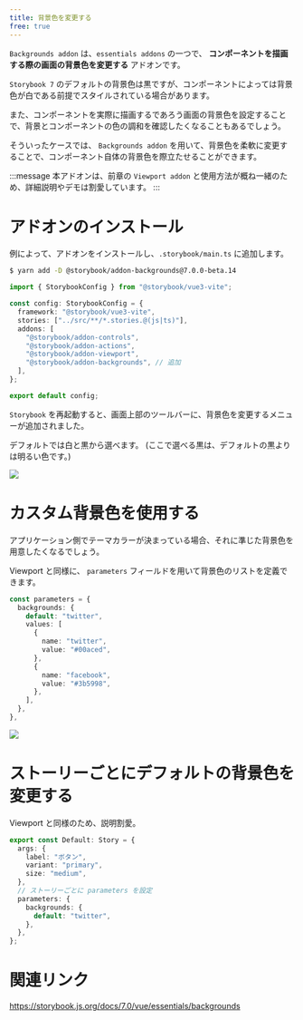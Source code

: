 ```yaml
---
title: 背景色を変更する
free: true
---
```


`Backgrounds addon` は、`essentials addons` の一つで、 **コンポーネントを描画する際の画面の背景色を変更する** アドオンです。

`Storybook 7` のデフォルトの背景色は黒ですが、コンポーネントによっては背景色が白である前提でスタイルされている場合があります。

また、コンポーネントを実際に描画するであろう画面の背景色を設定することで、背景とコンポーネントの色の調和を確認したくなることもあるでしょう。

そういったケースでは、 `Backgrounds addon` を用いて、背景色を柔軟に変更することで、コンポーネント自体の背景色を際立たせることができます。

:::message
本アドオンは、前章の `Viewport addon` と使用方法が概ね一緒のため、詳細説明やデモは割愛しています。
:::

# アドオンのインストール

例によって、アドオンをインストールし、`.storybook/main.ts` に追加します。

```bash
$ yarn add -D @storybook/addon-backgrounds@7.0.0-beta.14
```

```ts:.storybook/main.ts
import { StorybookConfig } from "@storybook/vue3-vite";

const config: StorybookConfig = {
  framework: "@storybook/vue3-vite",
  stories: ["../src/**/*.stories.@(js|ts)"],
  addons: [
    "@storybook/addon-controls",
    "@storybook/addon-actions",
    "@storybook/addon-viewport",
    "@storybook/addon-backgrounds", // 追加
  ],
};

export default config;
```

`Storybook` を再起動すると、画面上部のツールバーに、背景色を変更するメニューが追加されました。

デフォルトでは白と黒から選べます。 (ここで選べる黒は、デフォルトの黒よりは明るい色です。)

![](https://storage.googleapis.com/zenn-user-upload/fad19bf45dad-20221226.gif)

# カスタム背景色を使用する

アプリケーション側でテーマカラーが決まっている場合、それに準じた背景色を用意したくなるでしょう。

Viewport と同様に、 `parameters` フィールドを用いて背景色のリストを定義できます。

```ts
const parameters = {
  backgrounds: {
    default: "twitter",
    values: [
      {
        name: "twitter",
        value: "#00aced",
      },
      {
        name: "facebook",
        value: "#3b5998",
      },
    ],
  },
},
```

![](https://storage.googleapis.com/zenn-user-upload/5a5e94d1b04a-20221226.png)

# ストーリーごとにデフォルトの背景色を変更する

Viewport と同様のため、説明割愛。

```ts
export const Default: Story = {
  args: {
    label: "ボタン",
    variant: "primary",
    size: "medium",
  },
  // ストーリーごとに parameters を設定
  parameters: {
    backgrounds: {
      default: "twitter",
    },
  },
};
```

# 関連リンク

https://storybook.js.org/docs/7.0/vue/essentials/backgrounds